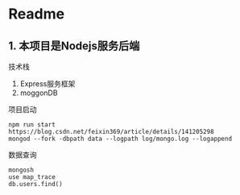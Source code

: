 # Readme

## 1. 本项目是Nodejs服务后端

技术栈

1. Express服务框架
2. moggonDB

项目启动

```shell
npm run start
https://blog.csdn.net/feixin369/article/details/141205298
mongod --fork -dbpath data --logpath log/mongo.log --logappend
```

数据查询
```shell
mongosh
use map_trace
db.users.find()
```

